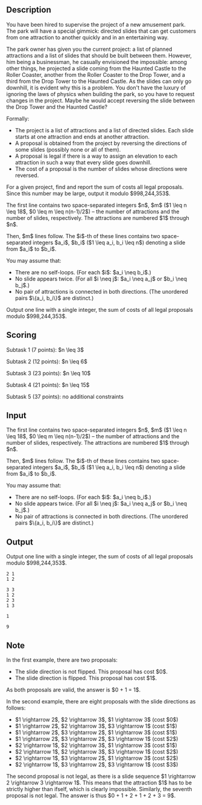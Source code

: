 ## Description

<div><p>You have been hired to supervise the project of a new amusement park. The park will have a special gimmick: directed slides that can get customers from one attraction to another quickly and in an entertaining way.</p><p>The park owner has given you the current project: a list of planned attractions and a list of slides that should be built between them. However, him being a businessman, he casually envisioned the impossible: among other things, he projected a slide coming from the Haunted Castle to the Roller Coaster, another from the Roller Coaster to the Drop Tower, and a third from the Drop Tower to the Haunted Castle. As the slides can only go downhill, it is evident why this is a problem. You don't have the luxury of ignoring the laws of physics when building the park, so you have to request changes in the project. Maybe he would accept reversing the slide between the Drop Tower and the Haunted Castle?</p><p>Formally: </p><ul> <li> The <span class="tex-font-style-bf">project</span> is a list of attractions and a list of directed slides. Each slide starts at one attraction and ends at another attraction. </li><li> A <span class="tex-font-style-bf">proposal</span> is obtained from the project by reversing the directions of some slides (possibly none or all of them). </li><li> A proposal is <span class="tex-font-style-bf">legal</span> if there is a way to assign an elevation to each attraction in such a way that every slide goes downhill. </li><li> The <span class="tex-font-style-bf">cost</span> of a proposal is the number of slides whose directions were reversed. </li></ul><p>For a given project, find and report the sum of costs all legal proposals. Since this number may be large, output it modulo $998,244,353$.</p></div><div class="input-specification"><p>The first line contains two space-separated integers $n$, $m$ ($1 \leq n \leq 18$, $0 \leq m \leq n(n-1)/2$) – the number of attractions and the number of slides, respectively. The attractions are numbered $1$ through $n$.</p><p>Then, $m$ lines follow. The $i$-th of these lines contains two space-separated integers $a_i$, $b_i$ ($1 \leq a_i, b_i \leq n$) denoting a slide from $a_i$ to $b_i$. </p><p>You may assume that: </p><ul> <li> There are no self-loops. (For each $i$: $a_i \neq b_i$.) </li><li> No slide appears twice. (For all $i \neq j$: $a_i \neq a_j$ or $b_i \neq b_j$.) </li><li> No pair of attractions is connected in both directions. (The unordered pairs $\{a_i, b_i\}$ are distinct.) </li></ul></div><div class="output-specification"><p>Output one line with a single integer, the sum of costs of all legal proposals modulo $998,244,353$.</p></div><div><h2>Scoring</h2><p>Subtask 1 (7 points): $n \leq 3$</p><p>Subtask 2 (12 points): $n \leq 6$</p><p>Subtask 3 (23 points): $n \leq 10$</p><p>Subtask 4 (21 points): $n \leq 15$</p><p>Subtask 5 (37 points): no additional constraints</p></div>

## Input

<p>The first line contains two space-separated integers $n$, $m$ ($1 \leq n \leq 18$, $0 \leq m \leq n(n-1)/2$) – the number of attractions and the number of slides, respectively. The attractions are numbered $1$ through $n$.</p><p>Then, $m$ lines follow. The $i$-th of these lines contains two space-separated integers $a_i$, $b_i$ ($1 \leq a_i, b_i \leq n$) denoting a slide from $a_i$ to $b_i$. </p><p>You may assume that: </p><ul> <li> There are no self-loops. (For each $i$: $a_i \neq b_i$.) </li><li> No slide appears twice. (For all $i \neq j$: $a_i \neq a_j$ or $b_i \neq b_j$.) </li><li> No pair of attractions is connected in both directions. (The unordered pairs $\{a_i, b_i\}$ are distinct.) </li></ul>

## Output

<p>Output one line with a single integer, the sum of costs of all legal proposals modulo $998,244,353$.</p>





```input1
2 1
1 2
```




```input2
3 3
1 2
2 3
1 3
```




```output1
1
```




```output2
9
```



## Note

<p>In the first example, there are two proposals: </p><ul> <li> The slide direction is not flipped. This proposal has cost $0$. </li><li> The slide direction is flipped. This proposal has cost $1$. </li></ul> As both proposals are valid, the answer is $0 + 1 = 1$.<p>In the second example, there are eight proposals with the slide directions as follows: </p><ul> <li> $1 \rightarrow 2$, $2 \rightarrow 3$, $1 \rightarrow 3$ (cost $0$) </li><li> $1 \rightarrow 2$, $2 \rightarrow 3$, $3 \rightarrow 1$ (cost $1$) </li><li> $1 \rightarrow 2$, $3 \rightarrow 2$, $1 \rightarrow 3$ (cost $1$) </li><li> $1 \rightarrow 2$, $3 \rightarrow 2$, $3 \rightarrow 1$ (cost $2$) </li><li> $2 \rightarrow 1$, $2 \rightarrow 3$, $1 \rightarrow 3$ (cost $1$) </li><li> $2 \rightarrow 1$, $2 \rightarrow 3$, $3 \rightarrow 1$ (cost $2$) </li><li> $2 \rightarrow 1$, $3 \rightarrow 2$, $1 \rightarrow 3$ (cost $2$) </li><li> $2 \rightarrow 1$, $3 \rightarrow 2$, $3 \rightarrow 1$ (cost $3$) </li></ul><p>The second proposal is not legal, as there is a slide sequence $1 \rightarrow 2 \rightarrow 3 \rightarrow 1$. This means that the attraction $1$ has to be strictly higher than ifself, which is clearly impossible. Similarly, the seventh proposal is not legal. The answer is thus $0 + 1 + 2 + 1 + 2 + 3 = 9$.</p>
